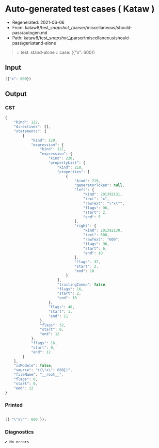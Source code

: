 # Auto-generated test cases ( Kataw )
- Regenerated: 2021-06-06
- From: kataw8/test\__snapshot__/parser/miscellaneous/should-pass/autogen.md
- Path: kataw8/test\__snapshot__\parser\miscellaneous\should-pass\gen\stand-alone
> :: test: stand-alone
> :: case: ({"x": 600})
## Input

`````js
({"x": 600})
`````
## Output

### CST

```javascript
{
    "kind": 122,
    "directives": [],
    "statements": [
        {
            "kind": 120,
            "expression": {
                "kind": 121,
                "expression": {
                    "kind": 220,
                    "propertyList": {
                        "kind": 218,
                        "properties": [
                            {
                                "kind": 219,
                                "generatorToken": null,
                                "left": {
                                    "kind": 201392131,
                                    "text": "x",
                                    "rawText": "\"x\"",
                                    "flags": 96,
                                    "start": 2,
                                    "end": 5
                                },
                                "right": {
                                    "kind": 201392130,
                                    "text": 600,
                                    "rawText": "600",
                                    "flags": 96,
                                    "start": 6,
                                    "end": 10
                                },
                                "flags": 32,
                                "start": 2,
                                "end": 10
                            }
                        ],
                        "trailingComma": false,
                        "flags": 16,
                        "start": 2,
                        "end": 10
                    },
                    "flags": 48,
                    "start": 1,
                    "end": 11
                },
                "flags": 32,
                "start": 0,
                "end": 12
            },
            "flags": 16,
            "start": 0,
            "end": 12
        }
    ],
    "isModule": false,
    "source": "({\"x\": 600})",
    "fileName": "__root__",
    "flags": 0,
    "start": 0,
    "end": 12
}
```

### Printed

```javascript

({ "\"x\"": 600 });
```

### Diagnostics

```javascript
✔ No errors
```

